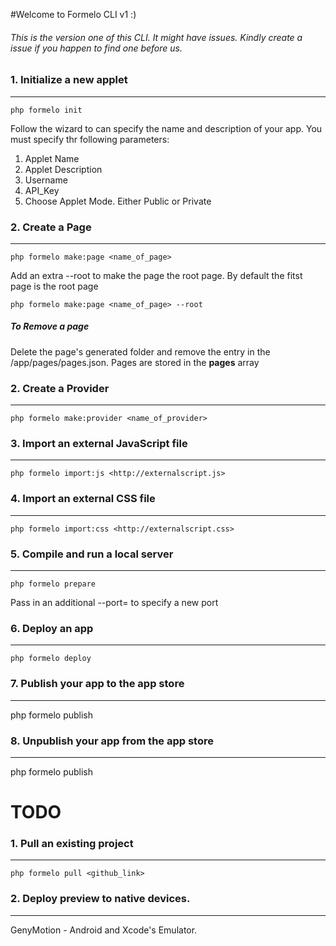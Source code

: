 #Welcome to Formelo CLI v1 :)


###### This is the version one of this CLI. It might have issues. Kindly create a issue if you happen to find one before us.


### 1. Initialize a new applet
---------------------------------------

    php formelo init

Follow the wizard to can specify the name and description of your app.
You must specify thr following parameters:

1. Applet Name
2. Applet Description
3. Username
4. API_Key
5. Choose Applet Mode. Either Public or Private


### 2. Create a Page
---------------------------------------

    php formelo make:page <name_of_page>

Add an extra --root to make the page the root page. By default the fitst page is the root page

    php formelo make:page <name_of_page> --root

##### To Remove a page
Delete the page's generated folder and remove the entry in the /app/pages/pages.json. Pages are stored in the **pages** array


### 2. Create a Provider
---------------------------------------

    php formelo make:provider <name_of_provider>


### 3. Import an external JavaScript file
---------------------------------------

    php formelo import:js <http://externalscript.js>


### 4. Import an external CSS file
---------------------------------------

    php formelo import:css <http://externalscript.css>


### 5. Compile and run a local server
---------------------------------------

    php formelo prepare


Pass in an additional --port=<PORT> to specify a new port


### 6. Deploy an app
---------------------------------------

    php formelo deploy


### 7. Publish your app to the app store
---------------------------------------

php formelo publish


### 8. Unpublish your app from the app store
---------------------------------------

php formelo publish








# TODO 


### 1. Pull an existing project
---------------------------------------

    php formelo pull <github_link>


### 2. Deploy preview to native devices. 
---------------------------------------

GenyMotion - Android and Xcode's Emulator.




